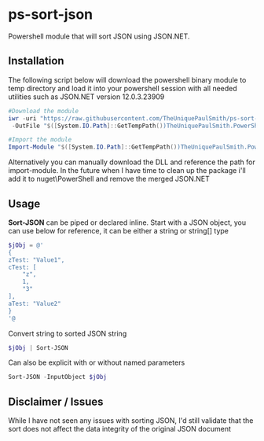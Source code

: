 # ps-sort-json
Powershell module that will sort JSON using JSON.NET.


## Installation
The following script below will download the powershell binary module to temp directory and load it into your powershell session with all needed utilities such as JSON.NET version 12.0.3.23909

```powershell
#Download the module
iwr -uri "https://raw.githubusercontent.com/TheUniquePaulSmith/ps-sort-json/master/TheUniquePaulSmith.PowerShell.Commands-Merged.dll" `
 -OutFile "$([System.IO.Path]::GetTempPath())TheUniquePaulSmith.PowerShell.Commands-Merged.dll"; 

#Import the module
Import-Module "$([System.IO.Path]::GetTempPath())TheUniquePaulSmith.PowerShell.Commands-Merged.dll"
```

Alternatively you can manually download the DLL and reference the path for import-module.
In the future when I have time to clean up the package i'll add it to nuget\PowerShell and remove the merged JSON.NET

## Usage

**Sort-JSON** can be piped or declared inline. Start with a JSON object, you can use below for reference, it can be either a string or string[] type

```powershell
$jObj = @'
{
zTest: "Value1",
cTest: [
    "z",
    1,
    "3"
],
aTest: "Value2"
}
'@                   
```

Convert string to sorted JSON string

```powershell
$jObj | Sort-JSON
```

Can also be explicit with or without named parameters

```powershell
Sort-JSON -InputObject $jObj 
```

## Disclaimer / Issues
While I have not seen any issues with sorting JSON, I'd still validate that the sort does not affect the data integrity of the original JSON document